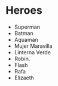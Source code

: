 # Heroes

* Superman
* Batman
* Aquaman
* Mujer Maravilla
* Linterna Verde
* Robin. 
* Flash
* Rafa
* Elizaeth
